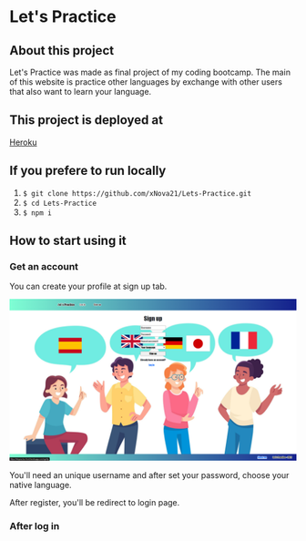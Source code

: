# Let's Practice
## About this project
Let's Practice was made as final project of my coding bootcamp.
The main of this website is practice other languages by exchange with other users that also want to learn your language.

## This project is deployed at 
[Heroku](https://github.com/xNova21/Lets-Practice.git "Heroku")

## If you prefere to run locally
1.  `$ git clone https://github.com/xNova21/Lets-Practice.git`
2. `$ cd Lets-Practice`
3. `$ npm i`

##  How to start using it

### Get an account

You can create your profile at sign up tab.

<img src="https://github.com/xNova21/Lets-Practice/blob/master/readme-images/sign.png?raw=true" alt="Sign up Image"/>

You'll need an unique username and after set your password, choose your native language.

After register, you'll be redirect to login page.

### After log in



